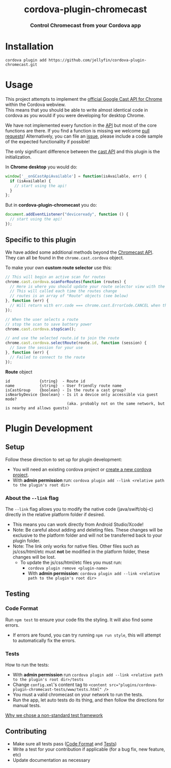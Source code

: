 <h1 align="center">cordova-plugin-chromecast</h1>
<h3 align="center">Control Chromecast from your Cordova app</h3>

# Installation

```
cordova plugin add https://github.com/jellyfin/cordova-plugin-chromecast.git
```

# Usage

This project attempts to implement the [official Google Cast API for Chrome](https://developers.google.com/cast/docs/reference/chrome#chrome.cast) within the Cordova webview.  
This means that you should be able to write almost identical code in cordova as you would if you were developing for desktop Chrome.  

We have not implemented every function in the [API](https://developers.google.com/cast/docs/reference/chrome#chrome.cast) but most of the core functions are there.  If you find a function is missing we welcome [pull requests](#contributing)!  Alternatively, you can file an [issue](https://github.com/jellyfin/cordova-plugin-chromecast/issues), please include a code sample of the expected functionality if possible!

The only significant difference between the [cast API](https://developers.google.com/cast/docs/reference/chrome#chrome.cast) and this plugin is the initialization.

In **Chrome desktop** you would do:
```js
window['__onGCastApiAvailable'] = function(isAvailable, err) {
  if (isAvailable) {
    // start using the api!
  }
};
```

But in **cordova-plugin-chromecast** you do:
```js
document.addEventListener("deviceready", function () {
  // start using the api!
});
```

## Specific to this plugin
We have added some additional methods beyond the [Chromecast API]((https://developers.google.com/cast/docs/reference/chrome#chrome.cast)).  
They can all be found in the `chrome.cast.cordova` object. 

To make your own **custom route selector** use this:
```js
// This will begin an active scan for routes
chrome.cast.cordova.scanForRoutes(function (routes) {
  // Here is where you should update your route selector view with the current routes
  // This will called each time the routes change
  // routes is an array of "Route" objects (see below)
}, function (err) {
  // Will return with err.code === chrome.cast.ErrorCode.CANCEL when the scan has been ended
});

// When the user selects a route
// stop the scan to save battery power
chrome.cast.cordova.stopScan();

// and use the selected route.id to join the route
chrome.cast.cordova.selectRoute(route.id, function (session) {
  // Save the session for your use
}, function (err) {
  // Failed to connect to the route
});

```

**Route** object
```text
id             {string}  - Route id
name           {string}  - User friendly route name
isCastGroup    {boolean} - Is the route a cast group?
isNearbyDevice {boolean} - Is it a device only accessible via guest mode?
                           (aka. probably not on the same network, but is nearby and allows guests)
```


# Plugin Development

## Setup

Follow these direction to set up for plugin development:

* You will need an existing cordova project or [create a new cordova project](https://cordova.apache.org/#getstarted).
* With **admin permission** run: `cordova plugin add --link <relative path to the plugin's root dir>`

### About the `--link` flag
The `--link` flag allows you to modify the native code (java/swift/obj-c) directly in the relative platform folder if desired.
  * This means you can work directly from Android Studio/Xcode!
  * Note: Be careful about adding and deleting files.  These changes will be exclusive to the platform folder and will not be transferred back to your plugin folder.
  * Note: The link only works for native files.  Other files such as js/css/html/etc must **not** be modified in the platform folder, these changes will be lost.
    * To update the js/css/html/etc files you must run:
        * `cordova plugin remove <plugin-name>`
        * With **admin permission**: `cordova plugin add --link <relative path to the plugin's root dir>`

## Testing

### Code Format

Run `npm test` to ensure your code fits the styling.  It will also find some errors.

  * If errors are found, you can try running `npm run style`, this will attempt to automatically fix the errors.

### Tests

How to run the tests:
* With **admin permission** run `cordova plugin add --link <relative path to the plugin's root dir>/tests`
* Change `config.xml`'s content tag to `<content src="plugins/cordova-plugin-chromecast-tests/www/tests.html" />`
* You must a valid chromecast on your network to run the tests.
* Run the app, let auto tests do its thing, and then follow the directions for manual tests.

[Why we chose a non-standard test framework](https://github.com/jellyfin/cordova-plugin-chromecast/issues/50)


## Contributing

* Make sure all tests pass ([Code Format](#code-format) and [Tests](#tests))
* Write a test for your contribution if applicable (for a bug fix, new feature, etc)
* Update documentation as necessary
